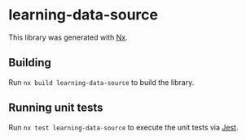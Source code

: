 # learning-data-source

This library was generated with [Nx](https://nx.dev).

## Building

Run `nx build learning-data-source` to build the library.

## Running unit tests

Run `nx test learning-data-source` to execute the unit tests via [Jest](https://jestjs.io).
